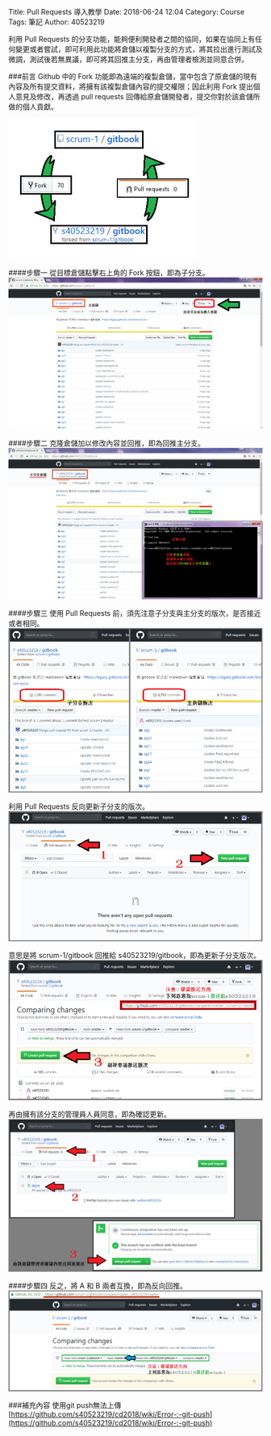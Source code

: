 Title: Pull Requests 導入教學
Date: 2018-06-24 12:04
Category: Course
Tags: 筆記
Author: 40523219

利用 Pull Requests 的分支功能，能夠便利開發者之間的協同，如果在協同上有任何變更或者嘗試，即可利用此功能將倉儲以複製分支的方式，將其拉出進行測試及微調，測試後若無異議，即可將其回推主分支，再由管理者檢測並同意合併。

<!-- PELICAN_END_SUMMARY -->

###前言
Github 中的 Fork 功能即為遠端的複製倉儲，當中包含了原倉儲的現有內容及所有提交資料，將擁有該複製倉儲內容的提交權限；因此利用 Fork 提出個人意見及修改，再透過 pull requests 回傳給原倉儲開發者，提交你對於該倉儲所做的個人貢獻。

![ex0](./../image/ex0.png)

####步驟一
從目標倉儲點擊右上角的 Fork 按鈕，即為子分支。
![ex1](./../image/ex1.png)

####步驟二
克隆倉儲加以修改內容並回推，即為回推主分支。
![ex2](./../image/ex2.png)

####步驟三
使用 Pull Requests 前，須先注意子分支與主分支的版次，是否接近或者相同。
![ex3](./../image/ex3.png)

利用 Pull Requests 反向更新子分支的版次。
![ex3-2](./../image/ex3-2.png)

意思是將 scrum-1/gitbook 回推給 s40523219/gitbook，即為更新子分支版次。
![ex3-3](./../image/ex3-3.png)

再由擁有該分支的管理員人員同意，即為確認更新。
![ex3-4](./../image/ex3-4.png)

####步驟四
反之，將 A 和 B 兩者互換，即為反向回推。
![ex4](./../image/ex4.png)

###補充內容
使用git push無法上傳
[https://github.com/s40523219/cd2018/wiki/Error-:-git-push](https://github.com/s40523219/cd2018/wiki/Error-:-git-push) 